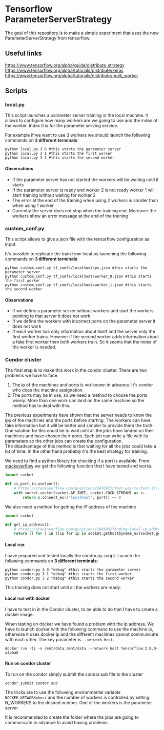 # Tensorflow ParameterServerStrategy

The goal of this repository is to make a simple experiment that uses the new ParameterServerStrategy
from tensorflow.

## Useful links

https://www.tensorflow.org/alpha/guide/distribute_strategy  
https://www.tensorflow.org/alpha/tutorials/distribute/keras  
https://www.tensorflow.org/alpha/tutorials/distribute/multi_worker  

## Scripts

### local.py

This script launches a parameter server training in the local machine. It allows to
configure how many workers are we going to use and the index of the worker. Index 0 is for the parameter serving service.

For example if we want to use 3 workers we should launch the following commands on **3 different terminals**:

    python local.py 3 0 #this starts the parameter server
    python local.py 3 1 #this starts the first worker
    python local.py 3 2 #this starts the second worker

#### Observations

* If the parameter server has not started the workers will be waiting until it starts
* If the parameter server is ready and worker 2 is not ready worker 1 will start training without waiting for worker 2
* The error at the end of the training when using 2 workers is smaller than when using 1 worker
* Currently the server does not stop when the training end. Moreover the workers show an error message at the end of the training

### custom_conf.py

This script allows to give a json file with the tensorflow configuration as input. 

It's possible to replicate the train from local.py launching the following commands on **3 different terminals**:

    python custom_conf.py tf_confs/localhost/ps.json #this starts the parameter server
    python custom_conf.py tf_confs/localhost/worker_0.json #this starts the first worker
    python custom_conf.py tf_confs/localhost/worker_1.json #this starts the second worker

#### Observations

* If we define a parameter server without workers and start the workers pointing to that server it does not work
* If we define the workers with incorrect ports on the parameter server it does not work
* If each worker has only information about itself and the server only the first worker trains. However if the second worker adds information about a fake first worker then both workers train. So it seems that the index of the worker is needed.

### Condor cluster

The final step is to make this work in the condor cluster. There are two problems we have to face:

1. The ip of the machines and ports is not known in advance. It's condor who does the machine assignation.
2. The ports may be in use, so we need a method to choose the ports wisely. More than one work can land on the same machine so the method has to deal with this.

The previous experiments have shown that the server needs to know the ips of the machines and the ports before starting. The workers can have fake information but it will be better and simpler to provide them the truth. One solution for this could be to wait until all the jobs have landed on their machines and have chosen their ports. Each job can write a file with its parameters so the other jobs can create the configuration.  
The disadvantage of this method is that waiting for all the jobs could take a lot of time. In the other hand probably it's the best strategy for training.

We need to find a python library for checking if a port is available. From [stackoverflow](https://stackoverflow.com/questions/2470971/fast-way-to-test-if-a-port-is-in-use-using-python) we get the following function that I have tested and works.

```python
import socket

def is_port_in_use(port):
    # https://stackoverflow.com/questions/2470971/fast-way-to-test-if-a-port-is-in-use-using-python
    with socket.socket(socket.AF_INET, socket.SOCK_STREAM) as s:
        return s.connect_ex(('localhost', port)) == 0
```

We also need a method for getting the IP address of the machine

```python
import socket

def get_ip_address():
    # https://stackoverflow.com/questions/166506/finding-local-ip-addresses-using-pythons-stdlib
    return [l for l in ([ip for ip in socket.gethostbyname_ex(socket.gethostname())[2] if not ip.startswith("127.")][:1], [[(s.connect(('8.8.8.8', 53)), s.getsockname()[0], s.close()) for s in [socket.socket(socket.AF_INET, socket.SOCK_DGRAM)]][0][1]]) if l][0][0]

```

#### Local run

I have prepared and tested locally the condor.py script. Launch the following commands on **3 different terminals**:

    python condor.py 3 0 "debug" #this starts the parameter server
    python condor.py 3 1 "debug" #this starts the first worker
    python condor.py 3 2 "debug" #this starts the second worker

This training does not start until all the workers are ready.

#### Local run with docker

I have to test in in the Condor cluster, to be able to do that I have to create a docker image.

When testing on docker we have found a problem with the ip address. We have to launch docker with the following command to use the machine ip, otherwise it uses docker ip and the different machines cannot communicate with each other. The key parameter is `--network host`.

    docker run -ti -v /mnt/data:/mnt/data --network host tensorflow:2.0.0-alpha0

#### Run on condor cluster

To run on the condor simply submit the condor.sub file to the cluster

    condor_submit condor.sub

The tricks are to use the following environmental variable `DOCKER_NETWORK=host` and the number of workers is controlled by setting N_WORKERS to the desired number. One of the workers is the parameter server.

It is recommended to create the folder where the jobs are going to communicate in advance to avoid having problems.